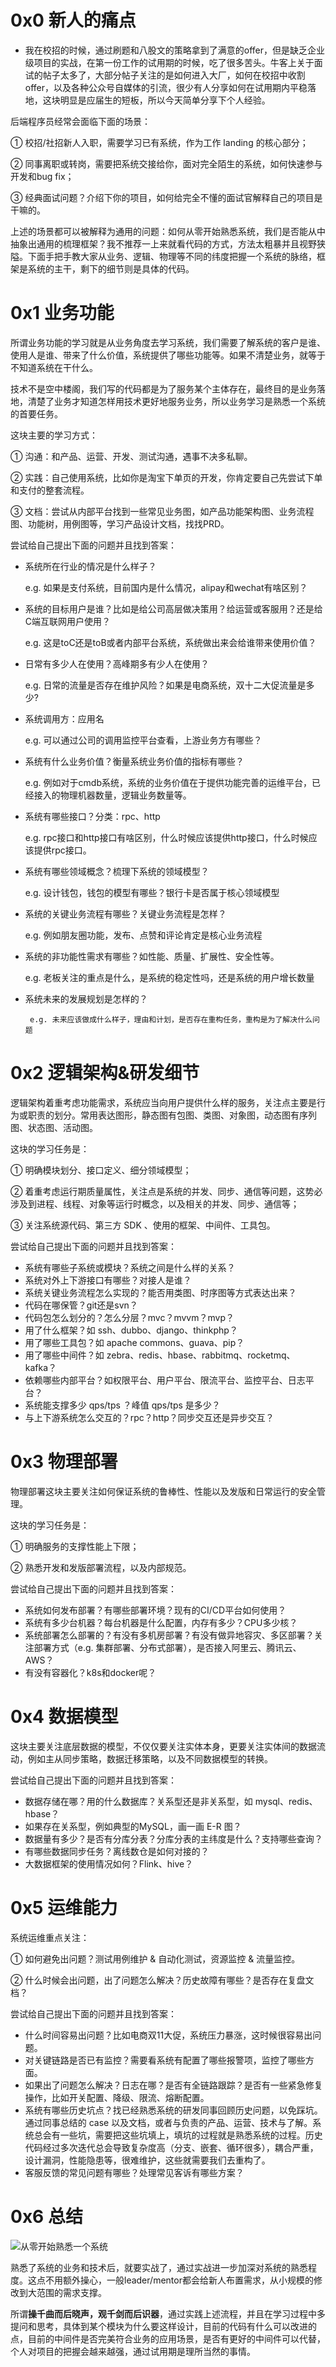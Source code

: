 # 0x0 新人的痛点

- 我在校招的时候，通过刷题和八股文的策略拿到了满意的offer，但是缺乏企业级项目的实战，在第一份工作的试用期的时候，吃了很多苦头。牛客上关于面试的帖子太多了，大部分帖子关注的是如何进入大厂，如何在校招中收割offer，以及各种公众号自媒体的引流，很少有人分享如何在试用期内平稳落地，这块明显是应届生的短板，所以今天简单分享下个人经验。

后端程序员经常会面临下面的场景：

① 校招/社招新人入职，需要学习已有系统，作为工作 landing 的核心部分；

② 同事离职或转岗，需要把系统交接给你，面对完全陌生的系统，如何快速参与开发和bug fix；

③ 经典面试问题？介绍下你的项目，如何给完全不懂的面试官解释自己的项目是干嘛的。

上述的场景都可以被解释为通用的问题：如何从零开始熟悉系统，我们是否能从中抽象出通用的梳理框架？我不推荐一上来就看代码的方式，方法太粗暴并且视野狭隘。下面手把手教大家从业务、逻辑、物理等不同的纬度把握一个系统的脉络，框架是系统的主干，剩下的细节则是具体的代码。

# 0x1 业务功能

所谓业务功能的学习就是从业务角度去学习系统，我们需要了解系统的客户是谁、使用人是谁、带来了什么价值，系统提供了哪些功能等。如果不清楚业务，就等于不知道系统在干什么。

技术不是空中楼阁，我们写的代码都是为了服务某个主体存在，最终目的是业务落地，清楚了业务才知道怎样用技术更好地服务业务，所以业务学习是熟悉一个系统的首要任务。

这块主要的学习方式：

① 沟通：和产品、运营、开发、测试沟通，遇事不决多私聊。

② 实践：自己使用系统，比如你是淘宝下单页的开发，你肯定要自己先尝试下单和支付的整套流程。

③ 文档：尝试从内部平台找到一些常见业务图，如产品功能架构图、业务流程图、功能树，用例图等，学习产品设计文档，找找PRD。

尝试给自己提出下面的问题并且找到答案：

- 系统所在行业的情况是什么样子？

  e.g. 如果是支付系统，目前国内是什么情况，alipay和wechat有啥区别？
- 系统的目标用户是谁？比如是给公司高层做决策用？给运营或客服用？还是给C端互联网用户使用？ 

  e.g. 这是toC还是toB或者内部平台系统，系统做出来会给谁带来使用价值？
- 日常有多少人在使用？高峰期多有少人在使用？

  e.g. 日常的流量是否存在维护风险？如果是电商系统，双十二大促流量是多少?
- 系统调用方：应用名 

  e.g. 可以通过公司的调用监控平台查看，上游业务方有哪些？
- 系统有什么业务价值？衡量系统业务价值的指标有哪些？

  e.g. 例如对于cmdb系统，系统的业务价值在于提供功能完善的运维平台，已经接入的物理机器数量，逻辑业务数量等。
- 系统有哪些接口？分类：rpc、http
  
    e.g. rpc接口和http接口有啥区别，什么时候应该提供http接口，什么时候应该提供rpc接口。
    
- 系统有哪些领域概念？梳理下系统的领域模型？
  
    e.g. 设计钱包，钱包的模型有哪些？银行卡是否属于核心领域模型
    
- 系统的关键业务流程有哪些？关键业务流程是怎样？
  
    e.g. 例如朋友圈功能，发布、点赞和评论肯定是核心业务流程
    
- 系统的非功能性需求有哪些？如性能、质量、扩展性、安全性等。
  
    e.g. 老板关注的重点是什么，是系统的稳定性吗，还是系统的用户增长数量
    
- 系统未来的发展规划是怎样的？

       e.g. 未来应该做成什么样子，理由和计划，是否存在重构任务，重构是为了解决什么问题

# 0x2 **逻辑架构&研发细节**

逻辑架构着重考虑功能需求，系统应当向用户提供什么样的服务，关注点主要是行为或职责的划分。常用表达图形，静态图有包图、类图、对象图，动态图有序列图、状态图、活动图。

这块的学习任务是：

① 明确模块划分、接口定义、细分领域模型；

② 着重考虑运行期质量属性，关注点是系统的并发、同步、通信等问题，这势必涉及到进程、线程、对象等运行时概念，以及相关的并发、同步、通信等；

③ 关注系统源代码、第三方 SDK 、使用的框架、中间件、工具包。

尝试给自己提出下面的问题并且找到答案：

- 系统有哪些子系统或模块？系统之间是什么样的关系？
- 系统对外上下游接口有哪些？对接人是谁？
- 系统关键业务流程怎么实现的？能否用类图、时序图等方式表达出来？
- 代码在哪保管？git还是svn？
- 代码包怎么划分的？怎么分层？mvc？mvvm？mvp？
- 用了什么框架？如 ssh、dubbo、django、thinkphp？
- 用了哪些工具包？如 apache commons、guava、pip？
- 用了哪些中间件？如 zebra、redis、hbase、rabbitmq、rocketmq、kafka？
- 依赖哪些内部平台？如权限平台、用户平台、限流平台、监控平台、日志平台？
- 系统能支撑多少 qps/tps ？峰值 qps/tps 是多少？
- 与上下游系统怎么交互的？rpc？http？同步交互还是异步交互？

# 0x3 **物理部署**

物理部署这块主要关注如何保证系统的鲁棒性、性能以及发版和日常运行的安全管理。

这块的学习任务是：

① 明确服务的支撑性能上下限；

② 熟悉开发和发版部署流程，以及内部规范。

尝试给自己提出下面的问题并且找到答案：

- 系统如何发布部署？有哪些部署环境？现有的CI/CD平台如何使用？
- 系统有多少台机器？每台机器是什么配置，内存有多少？CPU多少核？
- 系统部署怎么部署的？有没有多机房部署？有没有做异地容灾、多区部署？关注部署方式（e.g. 集群部署、分布式部署），是否接入阿里云、腾讯云、AWS？
- 有没有容器化？k8s和docker呢？

# 0x4 数据模型

这块主要关注底层数据的模型，不仅仅要关注实体本身，更要关注实体间的数据流动，例如主从同步策略，数据迁移策略，以及不同数据模型的转换。

尝试给自己提出下面的问题并且找到答案：

- 数据存储在哪？用的什么数据库？关系型还是非关系型，如 mysql、redis、hbase？
- 如果存在关系型，例如典型的MySQL，画一画 E-R 图？
- 数据量有多少？是否有分库分表？分库分表的主纬度是什么？支持哪些查询？
- 有哪些数据同步任务？离线数仓是如何对接的？
- 大数据框架的使用情况如何？Flink、hive？

# 0x5 运维能力

系统运维重点关注：

① 如何避免出问题？测试用例维护 & 自动化测试，资源监控 & 流量监控。

② 什么时候会出问题，出了问题怎么解决？历史故障有哪些？是否存在复盘文档？

尝试给自己提出下面的问题并且找到答案：

- 什么时间容易出问题？比如电商双11大促，系统压力暴涨，这时候很容易出问题。
- 对关键链路是否已有监控？需要看系统有配置了哪些报警项，监控了哪些方面。
- 如果出了问题怎么解决？日志在哪？是否有全链路跟踪？是否有一些紧急修复操作，比如开关配置、降级、限流、熔断配置。
- 系统有哪些历史坑点？找已经熟悉系统的研发同事回顾历史问题，以免踩坑。通过同事总结的 case 以及文档，或者与负责的产品、运营、技术与了解。系统总会有一些坑，需要把这些坑填上，填坑的过程就是熟悉系统的过程。历史代码经过多次迭代总会导致复杂度高（分支、嵌套、循环很多），耦合严重，设计漏洞，性能隐患等，很难维护，这些就需要我们去重构了。
- 客服反馈的常见问题有哪些？处理常见客诉有哪些方案？

# 0x6 总结

![从零开始熟悉一个系统](system.png)

熟悉了系统的业务和技术后，就要实战了，通过实战进一步加深对系统的熟悉程度。这点不用额外操心，一般leader/mentor都会给新人布置需求，从小规模的修改到大范围的需求支撑。

所谓**操千曲而后晓声，观千剑而后识器**，通过实践上述流程，并且在学习过程中多提问和思考，具体到某个模块为什么要这样设计，目前的代码有什么可以改进的点，目前的中间件是否完美符合业务的应用场景，是否有更好的中间件可以代替，个人对项目的把握会越来越强，通过试用期是理所当然的事情。

